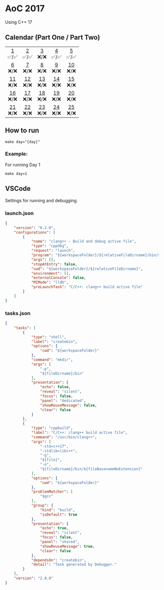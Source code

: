 # AoC 2017
Using C++ 17

## Calendar (Part One / Part Two)

 |  |  |  |  |  |  
:-: | :-: | :-: | :-: | :-: |
[1](day01)<br>✅/✅ | [2](day02)<br>✅/✅ | [3](day03)<br>❌/❌  | [4](day04)<br>✅/✅  | [5](day05)<br>✅/✅
[6](day06)<br>❌/❌ | [7](day07)<br>❌/❌ | [8](day08)<br>❌/❌  | [9](day09)<br>❌/❌ | [10](day10)<br>❌/❌  
[11](day11)<br>❌/❌ | [12](day12)<br>❌/❌ | [13](day13)<br>❌/❌  | [14](day14)<br>❌/❌  | [15](day15)<br>❌/❌
[16](day16)<br>❌/❌ | [17](day17)<br>❌/❌ | [18](day18)<br>❌/❌  | [19](day19)<br>❌/❌  | [20](day20)<br>❌/❌
[21](day21)<br>❌/❌ | [22](day22)<br>❌/❌ | [23](day23)<br>❌/❌  | [24](day24)<br>❌/❌  | [25](day25)<br>❌/❌  

## How to run
```
make day="{day}"
```
### Example:

For running Day 1
```
make day=1
```

## VSCode
Settings for running and debugging.
### launch.json
```json
{
    "version": "0.2.0",
    "configurations": [
        {
            "name": "clang++ - Build and debug active file",
            "type": "cppdbg",
            "request": "launch",
            "program": "${workspaceFolder}/${relativeFileDirname}/bin/${fileBasenameNoExtension}",
            "args": [],
            "stopAtEntry": false,
            "cwd": "${workspaceFolder}/${relativeFileDirname}",
            "environment": [],
            "externalConsole": false,
            "MIMode": "lldb",
            "preLaunchTask": "C/C++: clang++ build active file"
        }
    ]
}
```

### tasks.json
```json
{
    "tasks": [
        {
            "type": "shell",
            "label": "createbin",
            "options": {
                "cwd": "${workspaceFolder}"
            },
            "command": "mkdir",
            "args": [
                "-p",
                "${fileDirname}/bin"
            ],
            "presentation": {
                "echo": false,
                "reveal": "silent",
                "focus": false,
                "panel": "dedicated",
                "showReuseMessage": false,
                "clear": false
            }
        },
        {
            "type": "cppbuild",
            "label": "C/C++: clang++ build active file",
            "command": "/usr/bin/clang++",
            "args": [
                "-std=c++17",
                "-stdlib=libc++",
                "-g",
                "${file}",
                "-o",
                "${fileDirname}/bin/${fileBasenameNoExtension}"
            ],
            "options": {
                "cwd": "${workspaceFolder}"
            },
            "problemMatcher": [
                "$gcc"
            ],
            "group": {
                "kind": "build",
                "isDefault": true
            },
            "presentation": {
                "echo": true,
                "reveal": "silent",
                "focus": false,
                "panel": "shared",
                "showReuseMessage": true,
                "clear": false
            },
            "dependsOn": "createbin",
            "detail": "Task generated by Debugger."
        }
    ],
    "version": "2.0.0"
}
```
